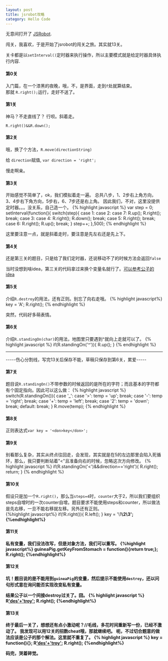 ```yaml
---
layout: post
title: jsrobot攻略
category: Hello Code
---
```

无意间打开了 [JSRobot](http://jsrobot.tk/).

闯关，我喜欢，于是开始了jsrobot的闯关之旅。其实就13关。

关卡都是以`setInterval()`定时器来执行操作，所以主要模式就是给定时器具体执行内容.

#### 第0关
 入门篇，在一个漆黑的夜晚，哦，不，是界面，走到`f`处就算结束。  
 那就 `R.right();`运行，走好不送了。

#### 第1关
神马？不走直线了？ 行呗。斜着走。  

`R.right()&&R.down();`  

#### 第2关
哦，换了个方法，`R.move(directionString)`  

给 `direction`赋值, `var direction = 'right';`  

慢走啊亲。

#### 第3关
 开始感觉不简单了，ok，我们模拟着走一遍。
  总共八步，1、2步右上角方向，3、4步右下角方向，5步右，6、7步还是右上角。
  因此我们，不对，这里没提供定时器。。。没关系，自己造一个。
 {% highlight javascript %}
    var step = 0;
    setInterval(function(){
       switch(step){
        case 1:
	    case 2:
	    case 7:
	      R.up();
	      R.right();
	    break;
	    case 3:
	    case 4:
	      R.right();
	      R.down();
         break;
        case 5:
         R.right();
         break;
        case 6:
          R.right();
          R.up();
         break;
	  }
     step++;
     },500);
{% endhighlight %}

这里要注意一点，就是斜着走时，要注意是先左右还是先上下。

#### 第4关
还是第三关的题目，只是给了我们定时器，还说移动不了的时候方法会返回`false` 

当时没想到啥idea，第三关的代码拿过来换个变量名就行了。[可以参考公子的idea](http://blog.segmentfault.com/openwrt/1190000000610206)  

#### 第5关
介绍`R.destroy`的用法，还有正则。别忘了向右走哦。
 {% highlight javascript%}
key = 'A';
R.right();
  {% endhighlight %}

 突然，代码好多萌表情。

#### 第6关
介绍`R.standingOn(char)`的用法，地图里只要遇到^就向上走就可以了。
{% highlight javascript %}
if(R.standingOn('^')){
  R.up();
}
{% endhighlight %}
***
-----伤心分割线，写完13关后保存不能，草稿只保存到第6关，累爱-----

#### 第7关
题目说`R.standingOn()`不带参数的时候返回的是所在的字符；而且基本的字符都有个固定指向。因此可以这么做：
{% highlight javascript %}
switch(R.standingOn()){
	case '_': 
	case '>':
		temp = 'up';
		break;
	case '-':
		temp = 'right';
		break;
	case '+': 
		temp = 'left';
		break;
	case '2':
		temp = 'down';
		break;
	default:
		break;
}
R.move(temp);
{% endhighlight %}

#### 第8关
正则表达式`var key = '<don>key</don>';`

#### 第9关
别看那么复杂，其实从终点往回走，会发现，其实就是在5的左边那里会陷入死循环，那么，我只要判断站着"<"且准备向右的时候，忽略这次方向修改。
{% highlight javascript %}
if(R.standingOn('<')&&direction=='right'){
	R.right();
	return;
}
{% endhighlight %}

#### 第10关
假设只是加一个`R.right()`，那么当`steps=4`时，`counter`大于2，所以我们要组织steps自增时的一次counter自增。题目要求不能使用steps和counter，所以做法是先右移，一旦不能右移就左移。另外还有正则。																														
{%highlight javascript%}
if(!R.right()){
	R.left();
}
key = '<a>\\1<b>\\2<c>\\3';
{%endhighlight%}

#### 第11关
私有变量，我们没法改写，但是对象方法，我们可以重写。
{%highlight javascript%}
	guineaPig.getKeyFromStomach = function(){return true;};
	R.right();
{%endhighlight%}

#### 第12关
坑！题目说的是不能用到`guineaPig`的变量，然后提示不能使用`destroy`，还以问句形式意在询问能否实现改变私有变量。

结果公子以一个间接destroy过关了。囧。
{% highlight javascript %}
R['des'+'troy']('right');
R.right();
{%endhighlight%}

#### 第13关
终于最后一关了，想想还有点小激动呢？//毛线，多花时间重新写一份，已经不激动了。
我发现可以用12关的招数cheat哦，那就继续吧。
呃，不过切合题意的做法应该是公子的那个解法。这里就不重复了。
{% highlight javascript %}
key = function(){};
R['des'+'troy']('right');
R.right();
{%endhighlight%}

码完，哭着碎觉。

